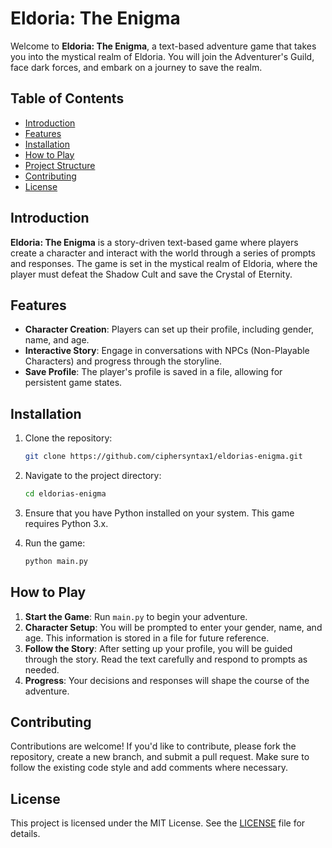 # Eldoria: The Enigma

Welcome to **Eldoria: The Enigma**, a text-based adventure game that takes you into the mystical realm of Eldoria. You will join the Adventurer's Guild, face dark forces, and embark on a journey to save the realm.

## Table of Contents

- [Introduction](#introduction)
- [Features](#features)
- [Installation](#installation)
- [How to Play](#how-to-play)
- [Project Structure](#project-structure)
- [Contributing](#contributing)
- [License](#license)

## Introduction

**Eldoria: The Enigma** is a story-driven text-based game where players create a character and interact with the world through a series of prompts and responses. The game is set in the mystical realm of Eldoria, where the player must defeat the Shadow Cult and save the Crystal of Eternity.

## Features

- **Character Creation**: Players can set up their profile, including gender, name, and age.
- **Interactive Story**: Engage in conversations with NPCs (Non-Playable Characters) and progress through the storyline.
- **Save Profile**: The player's profile is saved in a file, allowing for persistent game states.

## Installation

1. Clone the repository:

    ```bash
    git clone https://github.com/ciphersyntax1/eldorias-enigma.git
    ```

2. Navigate to the project directory:

    ```bash
    cd eldorias-enigma
    ```

3. Ensure that you have Python installed on your system. This game requires Python 3.x.

4. Run the game:

    ```bash
    python main.py
    ```

## How to Play

1. **Start the Game**: Run `main.py` to begin your adventure.
2. **Character Setup**: You will be prompted to enter your gender, name, and age. This information is stored in a file for future reference.
3. **Follow the Story**: After setting up your profile, you will be guided through the story. Read the text carefully and respond to prompts as needed.
4. **Progress**: Your decisions and responses will shape the course of the adventure.

## Contributing

Contributions are welcome! If you'd like to contribute, please fork the repository, create a new branch, and submit a pull request. Make sure to follow the existing code style and add comments where necessary.

## License

This project is licensed under the MIT License. See the [LICENSE](LICENSE) file for details.
